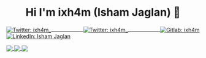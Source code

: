 <h1 align="center">Hi I'm ixh4m (Isham Jaglan) 👋</h1>
<p align=justify>
<a href="https://ixh4m.github.io/" target="_blank">
    <img align="center" alt="Twitter: ixh4m_" src="https://img.shields.io/badge/Website-ixh4m-white" />
  </a>
 <a href="https://twitter.com/ixh4m_" target="_blank">
    <img align="center" alt="Twitter: ixh4m_" src="https://img.shields.io/twitter/follow/ixh4m_.svg?style=social" />
  </a>
 <a href="https://gitlab.com/ixh4m" target="_blank">
    <img align="center" alt="Gitlab: ixh4m" src="https://img.shields.io/badge/GitLab-ixh4m-orange" />
  </a>
 <a href="https://linkedin.com/in/ishamjaglan" target="_blank">
    <img align="center" alt="LinkedIn: Isham Jaglan" src="https://img.shields.io/badge/LinkedIn-ishamjaglan-blue" />
  </a>
</p>

<!--
**ixh4m/ixh4m** is a ✨ _special_ ✨ repository because its `README.md` (this file) appears on your GitHub profile.

Here are some ideas to get you started:

- 🔭 I’m currently working on ...
- 🌱 I’m currently learning ...
- 👯 I’m looking to collaborate on ...
- 🤔 I’m looking for help with ...
- 💬 Ask me about ...
- 📫 How to reach me: ...
- 😄 Pronouns: ...
- ⚡ Fun fact: ...
-->

<a href="https://github.com/ixh4m">
  <img align="center" src="https://github-readme-stats.vercel.app/api/?username=ixh4m&show_icons=true&hide_border=true&title_color=fff&icon_color=79ff97&text_color=9f9f9f&bg_color=151515" />
</a>
<a href="https://github.com/ixh4m">
  <img align="center" src="https://github-readme-stats.vercel.app/api/top-langs/?username=ixh4m&layout=compact&show_icons=true&hide_border=true&title_color=fff&icon_color=79ff97&text_color=9f9f9f&bg_color=151515" />
</a>
<a href="https://github.com/ixh4m">
  <img align="center" src="https://github-readme-stats.vercel.app/api/wakatime?username=ixh4m&layout=compact" />
</a>
